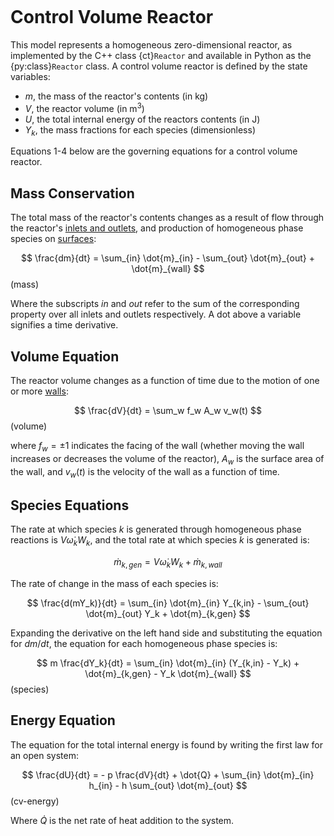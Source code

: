 ```{py:currentmodule} cantera
```

# Control Volume Reactor

This model represents a homogeneous zero-dimensional reactor, as implemented by the C++
class {ct}`Reactor` and available in Python as the {py:class}`Reactor` class. A control
volume reactor is defined by the state variables:

- $m$, the mass of the reactor's contents (in kg)
- $V$, the reactor volume (in m$^3$)
- $U$, the total internal energy of the reactors contents (in J)
- $Y_k$, the mass fractions for each species (dimensionless)

Equations 1-4 below are the governing equations for a control volume reactor.

## Mass Conservation

The total mass of the reactor's contents changes as a result of flow through the
reactor's [inlets and outlets](sec-flow-device), and production of homogeneous phase
species on [surfaces](sec-reactor-surface):

$$
\frac{dm}{dt} = \sum_{in} \dot{m}_{in} - \sum_{out} \dot{m}_{out} + \dot{m}_{wall}
$$ (mass)

Where the subscripts *in* and *out* refer to the sum of the corresponding property over
all inlets and outlets respectively. A dot above a variable signifies a time derivative.

## Volume Equation

The reactor volume changes as a function of time due to the motion of one or more
[walls](sec-wall):

$$
\frac{dV}{dt} = \sum_w f_w A_w v_w(t)
$$ (volume)

where $f_w = \pm 1$ indicates the facing of the wall (whether moving the wall increases
or decreases the volume of the reactor), $A_w$ is the surface area of the wall, and
$v_w(t)$ is the velocity of the wall as a function of time.

## Species Equations

The rate at which species $k$ is generated through homogeneous phase reactions is
$V \dot{\omega}_k W_k$, and the total rate at which species $k$ is generated is:

$$
\dot{m}_{k,gen} = V \dot{\omega}_k W_k + \dot{m}_{k,wall}
$$

The rate of change in the mass of each species is:

$$
\frac{d(mY_k)}{dt} = \sum_{in} \dot{m}_{in} Y_{k,in} - \sum_{out} \dot{m}_{out} Y_k +
                     \dot{m}_{k,gen}
$$

Expanding the derivative on the left hand side and substituting the equation
for $dm/dt$, the equation for each homogeneous phase species is:

$$
m \frac{dY_k}{dt} = \sum_{in} \dot{m}_{in} (Y_{k,in} - Y_k) +
                    \dot{m}_{k,gen} - Y_k \dot{m}_{wall}
$$ (species)

## Energy Equation

The equation for the total internal energy is found by writing the first law for an open
system:

$$
\frac{dU}{dt} = - p \frac{dV}{dt} + \dot{Q} +
                \sum_{in} \dot{m}_{in} h_{in} - h \sum_{out} \dot{m}_{out}
$$ (cv-energy)

Where $\dot{Q}$ is the net rate of heat addition to the system.
